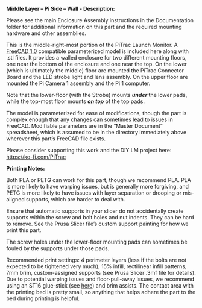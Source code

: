 **Middle Layer – Pi Side – Wall - Description:**

Please see the main Enclosure Assembly instructions in the Documentation folder for additional information on this part and the required mounting hardware and other assemblies.

This is the middle-right-most portion of the PiTrac Launch Monitor. A [FreeCAD 1.0](https://www.freecad.org/downloads.php) compatible parameterized model is included here along with .stl files. It provides a walled enclosure for two different mounting floors, one near the bottom of the enclosure and one near the top. On the lower (which is ultimately the middle) floor are mounted the PiTrac Connector Board and the LED strobe light and lens assembly. On the upper floor are mounted the Pi Camera 1 assembly and the Pi 1 computer.

Note that the lower-floor (with the Strobe) mounts **_under_** the lower pads, while the top-most floor mounts **_on top_** of the top pads.

The model is parameterized for ease of modifications, though the part is complex enough that any changes can sometimes lead to issues in FreeCAD. Modifiable parameters are in the “Master Document” spreadsheet, which is assumed to be in the directory immediately above wherever this part’s FreeCAD file exists.

Please consider supporting this work and the DIY LM project here: <https://ko-fi.com/PiTrac>

**Printing Notes:**

Both PLA or PETG can work for this part, though we recommend PLA. PLA is more likely to have warping issues, but is generally more forgiving, and PETG is more likely to have issues with layer separation or drooping or mis-aligned supports, which are harder to deal with.

Ensure that automatic supports in your slicer do not accidentally create supports within the screw and bolt holes and nut indents. They can be hard to remove. See the Prusa Slicer file’s custom support painting for how we print this part.

The screw holes under the lower-floor mounting pads can sometimes be fouled by the supports under those pads.

Recommended print settings: 4 perimeter layers (less if the bolts are not expected to be tightened very much), 15% infill, rectilinear infill patterns, 7mm brim, custom-assigned supports (see Prusa Slicer .3mf file for details). Due to potential warping issues and floor-pull-away issues, we recommend using an ST16 glue-stick (see [here](https://www.youtube.com/watch?v=vRcz8tuGcJU&pp=ygUJI2xlbXN0aWNr)) and brim assists. The contact area with the printing bed is pretty small, so anything that helps adhere the part to the bed during printing is helpful.